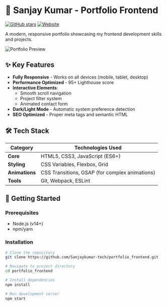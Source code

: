 # 🌟 Sanjay Kumar - Portfolio Frontend

[![GitHub stars](https://img.shields.io/github/stars/Sanjaykumar-tech/portfolio_frontend?style=social)](https://github.com/Sanjaykumar-tech/portfolio_frontend)
[![Website](https://img.shields.io/website?url=https%3A%2F%2Fsanjaykumar-tech.github.io%2Fportfolio_frontend)](https://sanjaykumar-tech.github.io/portfolio_frontend)

A modern, responsive portfolio showcasing my frontend development skills and projects.

![Portfolio Preview](./assets/images/portfolio-preview.png)

## ✨ Key Features

- **Fully Responsive** - Works on all devices (mobile, tablet, desktop)
- **Performance Optimized** - 95+ Lighthouse score
- **Interactive Elements**:
  - Smooth scroll navigation
  - Project filter system
  - Animated contact form
- **Dark/Light Mode** - Automatic system preference detection
- **SEO Optimized** - Proper meta tags and semantic HTML

## 🛠️ Tech Stack

| Category       | Technologies Used                     |
|----------------|---------------------------------------|
| **Core**       | HTML5, CSS3, JavaScript (ES6+)        |
| **Styling**    | CSS Variables, Flexbox, Grid          |
| **Animations** | CSS Transitions, GSAP (for complex animations) |
| **Tools**      | Git, Webpack, ESLint                  |

## 🚀 Getting Started

### Prerequisites
- Node.js (v14+)
- npm/yarn

### Installation
```bash
# Clone the repository
git clone https://github.com/Sanjaykumar-tech/portfolio_frontend.git

# Navigate to project directory
cd portfolio_frontend

# Install dependencies
npm install

# Run development server
npm start